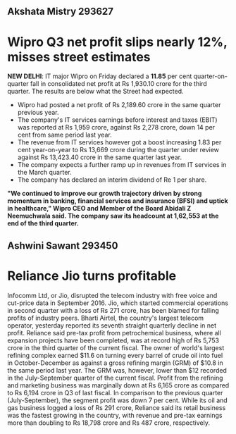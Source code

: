 ## Akshata Mistry 293627 

# Wipro Q3 net profit slips nearly 12%, misses street estimates
**NEW DELHI**: IT major Wipro on Friday declared a **11.85** per cent quarter-on-quarter fall in consolidated net profit at Rs 1,930.10 crore for the third quarter. The results are below what the Street had expected.
* Wipro had posted a net profit of Rs 2,189.60 crore in the same quarter previous year.
* The company's IT services earnings before interest and taxes (EBIT) was reported at Rs 1,959 crore, against Rs 2,278 crore, down 14 per cent from same period last year. 
* The revenue from IT services however got a boost increasing 1.83 per cent year-on-year to Rs 13,669 crore during the quarter under review against Rs 13,423.40 crore in the same quarter last year.
* The company expects a further ramp up in revenues from IT services in the March quarter.
* The company has declared an interim dividend of Re 1 per share.

**"We continued to improve our growth trajectory driven by strong momentum in banking, financial services and insurance (BFSI) and uptick in healthcare," Wipro CEO and Member of the Board Abidali Z Neemuchwala said.
The company saw its headcount at 1,62,553 at the end of the third quarter.**

## Ashwini Sawant 293450

# Reliance Jio turns profitable

Infocomm Ltd, or Jio, disrupted the telecom industry with free voice and cut-price data in September 2016.
Jio, which started commercial operations in second quarter with a loss of Rs 271 crore, has been blamed for falling profits of industry peers. Bharti Airtel, the country's largest telecom operator, yesterday reported its seventh straight quarterly decline in net profit.
Reliance said pre-tax profit from petrochemical business, where all expansion projects have been completed, was at record high of Rs 5,753 crore in the third quarter of the current fiscal.
The owner of world's largest refining complex earned $11.6 on turning every barrel of crude oil into fuel in October-December as against a gross refining margin (GRM) of $10.8 in the same period last year.
The GRM was, however, lower than $12 recorded in the July-September quarter of the current fiscal.
Profit from the refining and marketing business was marginally down at Rs 6,165 crore as compared to Rs 6,194 crore in Q3 of last fiscal. In comparison to the previous quarter (July-September), the segment profit was down 7 per cent.
While its oil and gas business logged a loss of Rs 291 crore, Reliance said its retail business was the fastest growing in the country, with revenue and pre-tax earnings more than doubling to Rs 18,798 crore and Rs 487 crore, respectively.
